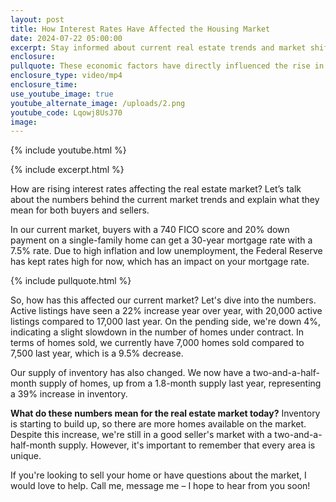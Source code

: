 ```yaml
---
layout: post
title: How Interest Rates Have Affected the Housing Market
date: 2024-07-22 05:00:00
excerpt: Stay informed about current real estate trends and market shifts.
enclosure:
pullquote: These economic factors have directly influenced the rise in interest rates.
enclosure_type: video/mp4
enclosure_time:
use_youtube_image: true
youtube_alternate_image: /uploads/2.png
youtube_code: Lqowj8UsJ70
image:
---
```

{% include youtube.html %}

{% include excerpt.html %}

How are rising interest rates affecting the real estate market? Let’s talk about the numbers behind the current market trends and explain what they mean for both buyers and sellers.

In our current market, buyers with a 740 FICO score and 20% down payment on a single-family home can get a 30-year mortgage rate with a 7.5% rate. Due to high inflation and low unemployment, the Federal Reserve has kept rates high for now, which has an impact on your mortgage rate.

{% include pullquote.html %}

So, how has this affected our current market? Let's dive into the numbers. Active listings have seen a 22% increase year over year, with 20,000 active listings compared to 17,000 last year. On the pending side, we're down 4%, indicating a slight slowdown in the number of homes under contract. In terms of homes sold, we currently have 7,000 homes sold compared to 7,500 last year, which is a 9.5% decrease.

Our supply of inventory has also changed. We now have a two-and-a-half-month supply of homes, up from a 1.8-month supply last year, representing a 39% increase in inventory.

**What do these numbers mean for the real estate market today?** Inventory is starting to build up, so there are more homes available on the market. Despite this increase, we're still in a good seller's market with a two-and-a-half-month supply. However, it's important to remember that every area is unique.

If you're looking to sell your home or have questions about the market, I would love to help. Call me, message me – I hope to hear from you soon!